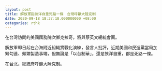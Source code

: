 ```yaml
---
layout: post
title: 解放軍指挾洋自重死路一條　台灣呼籲大陸克制
date: 2020-09-18 18:37:18.000000000 +08:00
categories: rthk
---
```


在台灣訪問的美國國務院次卿克拉奇，將與蔡英文總統會面。

解放軍即日起在台海附近組織實戰化演練，發言人批評，近期美國和民進黨當局加緊勾連、頻繁製造事端，但無論是「以台制華」，還是挾洋自重，都是死路一條。

在台北，總統府呼籲大陸克制。
